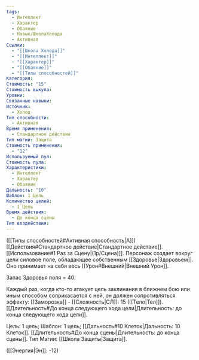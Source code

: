 ```yaml
---
tags:
  - Интеллект
  - Характер
  - Обаяние
  - Навык/ШколаХолода
  - Активная
Ссылки:
  - "[[Школа Холода]]"
  - "[[Интеллект]]"
  - "[[Характер]]"
  - "[[Обаяние]]"
  - "[[Типы способностей]]"
Категория: 
Стоимость: "15"
Стоимость выкупа: 
Уровни: 
Связанные навыки: 
Источник:
  - Холод
Тип способности:
  - Активная
Время применения:
  - Стандартное действие
Тип магии: Защита
Стоимость применения:
  - "12"
Используемый пул: 
Стоимость пула: 
Характеристики:
  - Интеллект
  - Характер
  - Обаяние
Дальность: "10"
Шаблон: 1 Цель
Количество целей:
  - 1 Цель
Время действия:
  - До конца сцены
Тип воздействия:
---
```

([[Типы способностей#Активная способность|А]]) [[Действия#Стандартное действие|Стандартное действие]]. [[Использование#1 Раз за Сцену|(1р/Сцена)]]. Персонаж создает вокруг цели силовое поле, обладающее собственным [[Здоровье|Здоровьем]]. Оно принимает на себя весь [[Урон#Внешний|Внешний Урон]].

Запас Здоровья поля = 40.

Каждый раз, когда кто-то атакует цель заклинания в ближнем бою или иным способом соприкасается с ней, он должен сопротивляться эффекту: [[Заморозка]] - [[Сложность|СЛ]]: 15 ([[Тело|Тел]]). [[Длительность#До конца следующего хода цели|Длительность: до конца следующего хода цели]].

Цель: 1 цель; Шаблон: 1 цель; [[Дальность#10 Клеток|Дальность: 10 Клеток]]. [[Длительность#До конца сцены|Длительность: до конца сцены]]. Тип Магии: [[Школа Защиты|Защита]].

([[Энергия|Эн]]: -12)